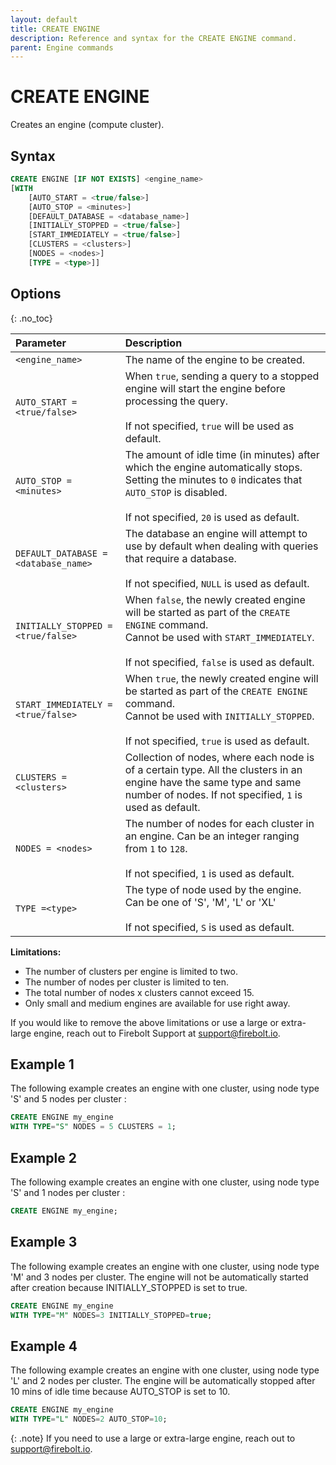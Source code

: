 ```yaml
---
layout: default
title: CREATE ENGINE
description: Reference and syntax for the CREATE ENGINE command.
parent: Engine commands
---
```


# CREATE ENGINE
Creates an engine (compute cluster).

## Syntax

```sql
CREATE ENGINE [IF NOT EXISTS] <engine_name>
[WITH 
    [AUTO_START = <true/false>]
    [AUTO_STOP = <minutes>]
    [DEFAULT_DATABASE = <database_name>]
    [INITIALLY_STOPPED = <true/false>]
    [START_IMMEDIATELY = <true/false>]
    [CLUSTERS = <clusters>]
    [NODES = <nodes>]
    [TYPE = <type>]]
```
## Options
{: .no_toc}  

| Parameter                            | Description           |
| :----------------------------------- | :-------------------- |
| `<engine_name>`                      | The name of the engine to be created. |
| `AUTO_START = <true/false>`          | When `true`, sending a query to a stopped engine will start the engine before processing the query.<br><br>If not specified, `true` will be used as default. |
| `AUTO_STOP = <minutes>`              | The amount of idle time (in minutes) after which the engine automatically stops.<br>Setting the minutes to `0` indicates that `AUTO_STOP` is disabled.<br><br>If not specified, `20` is used as default. |
| `DEFAULT_DATABASE = <database_name>` | The database an engine will attempt to use by default when dealing with queries that require a database.<br><br>If not specified, `NULL` is used as default. |
| `INITIALLY_STOPPED = <true/false>`   | When `false`, the newly created engine will be started as part of the `CREATE ENGINE` command.<br>Cannot be used with `START_IMMEDIATELY`.<br><br>If not specified, `false` is used as default. |
| `START_IMMEDIATELY = <true/false>`   | When `true`, the newly created engine will be started as part of the `CREATE ENGINE` command.<br>Cannot be used with `INITIALLY_STOPPED`.<br><br>If not specified, `true` is used as default. |
| `CLUSTERS = <clusters>`              | Collection of nodes, where each node is of a certain type. All the clusters in an engine have the same type and same number of nodes. If not specified, `1` is used as default. |
| `NODES = <nodes>`                    | The number of nodes for each cluster in an engine. Can be an integer ranging from `1` to `128`. <br><br>If not specified, `1` is used as default. |
| `TYPE =<type>`                       | The type of node used by the engine. Can be one of 'S', 'M', 'L' or 'XL' <br><br>If not specified, `S` is used as default. |

**Limitations:**  
* The number of clusters per engine is limited to two. 
* The number of nodes per cluster is limited to ten.
* The total number of nodes x clusters cannot exceed 15.
* Only small and medium engines are available for use right away.

If you would like to remove the above limitations or use a large or extra-large engine, reach out to Firebolt Support at support@firebolt.io.

## Example 1
The following example creates an engine with one cluster, using node type 'S' and 5 nodes per cluster : 

```sql
CREATE ENGINE my_engine
WITH TYPE="S" NODES = 5 CLUSTERS = 1;
```
## Example 2
The following example creates an engine with one cluster, using node type 'S' and 1 nodes per cluster : 

```sql
CREATE ENGINE my_engine;
```
## Example 3
The following example creates an engine with one cluster, using node type 'M' and 3 nodes per cluster. The engine will not be automatically started after creation because INITIALLY_STOPPED is set to true.

```sql
CREATE ENGINE my_engine
WITH TYPE="M" NODES=3 INITIALLY_STOPPED=true;
```

## Example 4
The following example creates an engine with one cluster, using node type 'L' and 2 nodes per cluster. The engine will be automatically stopped after 10 mins of idle time because AUTO_STOP is set to 10.

```sql
CREATE ENGINE my_engine
WITH TYPE="L" NODES=2 AUTO_STOP=10;
```

{: .note}
If you need to use a large or extra-large engine, reach out to support@firebolt.io. 

